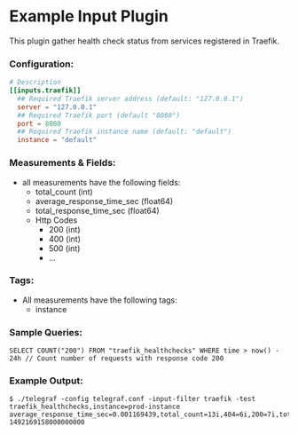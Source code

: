 # Example Input Plugin

This plugin gather health check status from services registered in Traefik.

### Configuration:

```toml
# Description
[[inputs.traefik]]
  ## Required Traefik server address (default: "127.0.0.1")
  server = "127.0.0.1"
  ## Required Traefik port (default "8080")
  port = 8080
  ## Required Traefik instance name (default: "default")
  instance = "default"
```

### Measurements & Fields:

- all measurements have the following fields:
    - total_count (int)
    - average_response_time_sec (float64)
    - total_response_time_sec (float64)
    - Http Codes
      - 200 (int)
      - 400 (int)
      - 500 (int)
      - ...

### Tags:

- All measurements have the following tags:
    - instance

### Sample Queries:

```
SELECT COUNT("200") FROM "traefik_healthchecks" WHERE time > now() - 24h // Count number of requests with response code 200
```

### Example Output:

```
$ ./telegraf -config telegraf.conf -input-filter traefik -test
traefik_healthchecks,instance=prod-instance average_response_time_sec=0.001169439,total_count=13i,404=6i,200=7i,total_response_time_sec=0.015202713 1492169158000000000
```
